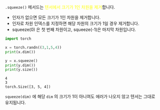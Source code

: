 `.squeeze()` 메서드는 <font color="#ffff00">텐서에서 크기가 1인 차원을 제거</font>합니다.

- 인자가 없으면 모든 크기가 1인 차원을 제거합니다.
- 인자로 차원 인덱스를 지정하면 해당 차원의 크기가 1일 경우 제거합니다.
- squeeze(0) 은 첫 번째 차원이고, squeeze(-1)은 마지막 차원입니다.

```python
import torch

x = torch.randn((3,1,5,4))
print(x.dim())

y = x.squeeze()
print(y.dim())
print(y.size())
```

```
4
3
torch.Size([3, 5, 4])
```

`squeeze(dim)` 에 해당 `dim` 의 크기가 1이 아니여도 에러가 나오지 않고 텐서는 그대로 유지됩니다.
